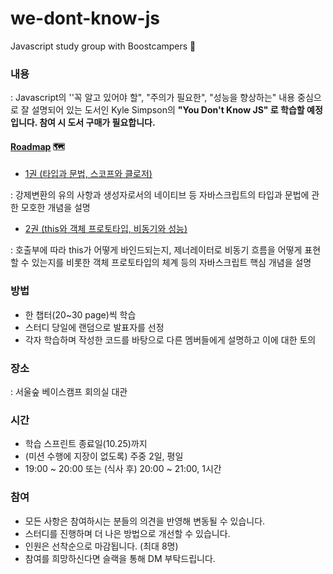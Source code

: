 # we-dont-know-js
Javascript study group with Boostcampers 📝

### 내용

: Javascript의 ''꼭 알고 있어야 할", "주의가 필요한", "성능을 향상하는" 내용 중심으로 잘 설명되어 있는 도서인 Kyle Simpson의 **"You Don't Know JS" 로 학습할 예정입니다. 참여 시 도서 구매가 필요합니다.**

#### [Roadmap](https://github.com/boost-study/we-dont-know-js/projects/1) 🗺

- [1권 (타입과 문법, 스코프와 클로저)](http://www.yes24.com/Product/Goods/43219481?Acode=101)

: 강제변환의 유의 사항과 생성자로서의 네이티브 등 자바스크립트의 타입과 문법에 관한 모호한 개념을 설명

- [2권 (this와 객체 프로토타입, 비동기와 성능)](http://www.yes24.com/Product/Goods/44132601?Acode=101)

: 호출부에 따라 this가 어떻게 바인드되는지, 제너레이터로 비동기 흐름을 어떻게 표현할 수 있는지를 비롯한 객체 프로토타입의 체계 등의 자바스크립트 핵심 개념을 설명



### 방법

- 한 챕터(20~30 page)씩 학습 
- 스터디 당일에 랜덤으로 발표자를 선정
- 각자 학습하며 작성한 코드를 바탕으로 다른 멤버들에게 설명하고 이에 대한 토의



### 장소

: 서울숲 베이스캠프 회의실 대관



### 시간
- 학습 스프린트 종료일(10.25)까지
- (미션 수행에 지장이 없도록) 주중 2일, 평일
- 19:00 ~ 20:00 또는 (식사 후) 20:00 ~ 21:00, 1시간



### 참여

- 모든 사항은 참여하시는 분들의 의견을 반영해 변동될 수 있습니다.
- 스터디를 진행하며 더 나은 방법으로 개선할 수 있습니다.
- 인원은 선착순으로 마감됩니다. (최대 8명)
- 참여를 희망하신다면 슬랙을 통해 DM 부탁드립니다.
